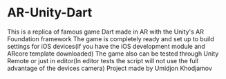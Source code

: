 # AR-Unity-Dart
This is a replica of famous game Dart made in AR with the Unity's AR Foundation framework
The game is completely ready and set up to build settings for iOS devices(if you have the iOS development module and ARcore template downloaded)
The game also can be tested through Unity Remote or just in editor(In editor tests the script will not use the full advantage of the devices camera)
Project made by Umidjon Khodjamov
